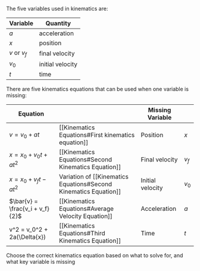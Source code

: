 The five variables used in kinematics are:

Variable | Quantity
---|---
$a$ | acceleration
$x$ | position
$v$ or $v_f$ | final velocity
$v_0$ | initial velocity
$t$ | time

There are five kinematics equations that can be used when one variable is missing:

Equation | | Missing Variable | | 
---|---|---|---
$v = v_0 + at$ | [[Kinematics Equations#First kinematics equation]] | Position | $x$
$x = x_0 + v_0t + at^2$ | [[Kinematics Equations#Second Kinematics Equation]] | Final velocity | $v_f$
$x = x_0 + v_ft - at^2$ | Variation of  [[Kinematics Equations#Second Kinematics Equation]] | Initial velocity | $v_0$
$\bar{v} = \frac{v_i + v_f}{2}$ | [[Kinematics Equations#Average Velocity Equation]] | Acceleration | $a$
v^2 = v_0^2 + 2a(\Delta{x}) | [[Kinematics Equations#Third Kinematics Equation]] | Time | $t$
Choose the correct kinematics equation based on what to solve for, and what key variable is missing 
